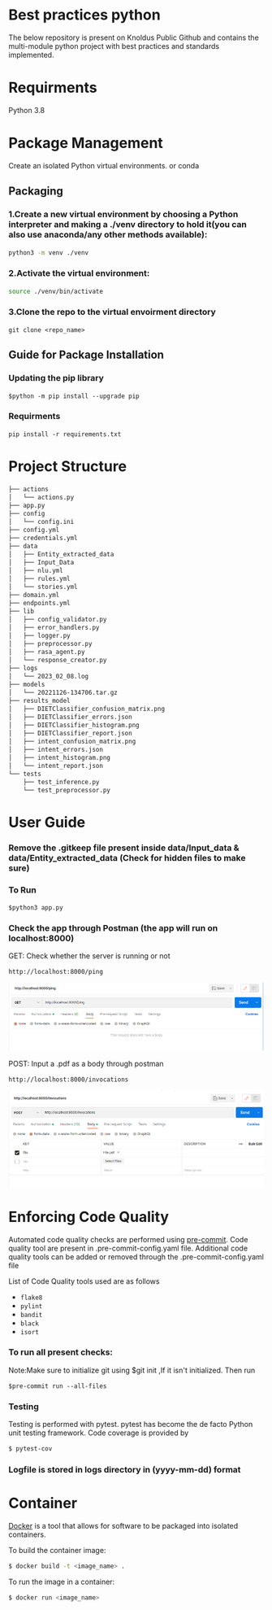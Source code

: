 # Best practices python
The below repository is present on Knoldus Public Github and contains the multi-module python project with best practices and standards implemented.

# Requirments
Python 3.8

# Package Management
Create an isolated Python virtual environments. or conda

## Packaging

### 1.Create a new virtual environment by choosing a Python interpreter and making a ./venv directory to hold it(you can also use  anaconda/any other methods available):
```bash
python3 -m venv ./venv
```
### 2.Activate the virtual environment:
```bash
source ./venv/bin/activate
```
### 3.Clone the repo to the virtual envoirment directory
```
git clone <repo_name>
```
## Guide for Package Installation

### Updating the pip library
```
$python -m pip install --upgrade pip
```
### Requirments
```
pip install -r requirements.txt 
```
# Project Structure

``` {.RasaApp .}
├── actions
│   └── actions.py
├── app.py
├── config
│   └── config.ini
├── config.yml
├── credentials.yml
├── data
│   ├── Entity_extracted_data
│   ├── Input_Data
│   ├── nlu.yml
│   ├── rules.yml
│   └── stories.yml
├── domain.yml
├── endpoints.yml
├── lib
│   ├── config_validator.py
│   ├── error_handlers.py
│   ├── logger.py
│   ├── preprocessor.py
│   ├── rasa_agent.py
│   └── response_creator.py
├── logs
│   └── 2023_02_08.log
├── models
│   └── 20221126-134706.tar.gz
├── results_model
│   ├── DIETClassifier_confusion_matrix.png
│   ├── DIETClassifier_errors.json
│   ├── DIETClassifier_histogram.png
│   ├── DIETClassifier_report.json
│   ├── intent_confusion_matrix.png
│   ├── intent_errors.json
│   ├── intent_histogram.png
│   └── intent_report.json
└── tests
    ├── test_inference.py
    └── test_preprocessor.py

```


# User Guide


### Remove the .gitkeep file present inside data/Input_data & data/Entity_extracted_data (Check for hidden files to make sure)

###  To Run
```
$python3 app.py
```

### Check the app through Postman (the app will run on localhost:8000)

GET: Check whether the server is running or not
```
http://localhost:8000/ping

```
![](get.png)


POST: Input a .pdf as a body through postman
```
http://localhost:8000/invocations

```
![](post.png)


# Enforcing Code Quality

Automated code quality checks are performed using [pre-commit](https://pre-commit.com/). Code quality tool are present in .pre-commit-config.yaml file. Additional code quality tools can be added or removed through the .pre-commit-config.yaml file

List of Code Quality tools used are as follows

- `flake8`
- `pylint` 
- `bandit`
- `black`
- `isort`

### To run all present checks:

Note:Make sure to initialize git using $git init ,If it isn't initialized. Then run
```
$pre-commit run --all-files

```
### Testing
Testing is performed with pytest. pytest has become the de facto Python unit testing framework.
Code coverage is provided by
```bash
$ pytest-cov
```

### Logfile is stored in logs directory in (yyyy-mm-dd) format

# Container

[Docker](https://www.docker.com/) is a tool that allows for software to be packaged into isolated
containers.


To build the container image:

```bash
$ docker build -t <image_name> .
```

To run the image in a container:

```bash
$ docker run <image_name>
```




